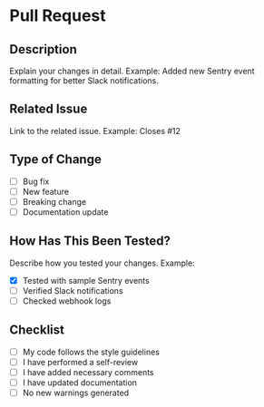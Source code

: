 # Pull Request

## Description

Explain your changes in detail.
Example: Added new Sentry event formatting for better Slack notifications.

## Related Issue

Link to the related issue.
Example: Closes #12

## Type of Change

- [ ] Bug fix
- [ ] New feature
- [ ] Breaking change
- [ ] Documentation update

## How Has This Been Tested?

Describe how you tested your changes.
Example:

- [x] Tested with sample Sentry events
- [ ] Verified Slack notifications
- [ ] Checked webhook logs

## Checklist

- [ ] My code follows the style guidelines
- [ ] I have performed a self-review
- [ ] I have added necessary comments
- [ ] I have updated documentation
- [ ] No new warnings generated
